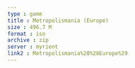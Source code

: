 ```yaml
---
type : game
title : Metropolismania (Europe)
size : 496.7 M
format : iso
archive : zip
server : myrient
link2 : Metropolismania%20%28Europe%29
---
```

